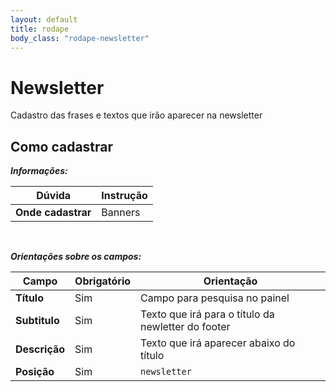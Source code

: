 ```yaml
---
layout: default
title: rodape
body_class: "rodape-newsletter"
---
```




# Newsletter

Cadastro das frases e textos que irão aparecer na newsletter

## Como cadastrar


**_Informações:_**

| Dúvida                | Instrução                                                        |
| --------------------- | ---------------------------------------------------------------- |
| **Onde cadastrar**    | Banners                                                          |


&nbsp;

**_Orientações sobre os campos:_**

| Campo               | Obrigatório	         | Orientação                                                            |
| ------------------- | ------------------- | --------------------------------------------------------------------- |
| **Título**          | Sim      | Campo para pesquisa no painel                        |
| **Subtitulo**          | Sim      | Texto que irá para o título da newletter do footer                        |
| **Descrição**             | Sim | Texto que irá aparecer abaixo do título |
| **Posição** | Sim     | `newsletter`                    |



